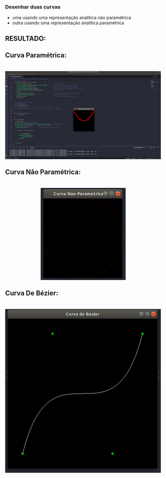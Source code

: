 ### Desenhar duas curvas
* uma usando uma representação analítica não paramétrica
* outra usando uma representação analítica paramétrica

## RESULTADO:

## Curva Paramétrica:

<h1 align="center"><img align="center" src="../imagem/curvaParametrica.png" alt="Curva Paramétrica"></img></h1>

## Curva Não Paramétrica:

<h1 align="center"><img align="center" src="../imagem/naoParametrica.png" alt="Curva Não Paramétrica"></img></h1>

## Curva De Bézier:

<h1 align="center"><img align="center" src="../imagem/curvaDeBezier.png" alt="Curva De Bézier"></img></h1>